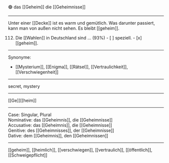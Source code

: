 🟢 das [[Geheim]]
die [[Geheimnisse]]

---
Unter einer [[Decke]] ist es warm und gemütlich. Was darunter passiert, kann man von außen nicht sehen. Es bleibt [[geheim]]. 

112. Die [[Wahlen]] in Deutschland sind … (93%)
	- [ ] speziell.
	- [x] [[geheim]].
---
Synonyme:
- [[Mysterium]], [[Enigma]], [[Rätsel]], [[Vertraulichkeit]], [[Verschwiegenheit]]

---
secret, mystery

---
[[Ge]][[heim]]

---
Case: Singular, Plural  
Nominative: das [[Geheimnis]], die [[Geheimnisse]]  
Accusative: das [[Geheimnis]], die [[Geheimnisse]]  
Genitive: des [[Geheimnisses]], der [[Geheimnisse]]  
Dative: dem [[Geheimnis]], den [[Geheimnissen]]

---
[[geheim]], [[heimlich]], [[verschwiegen]], [[vertraulich]], [[öffentlich]], [[Schweigepflicht]]